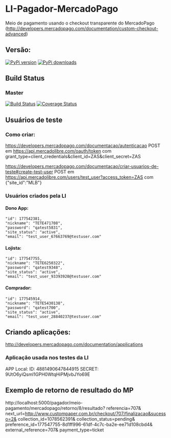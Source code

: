 # LI-Pagador-MercadoPago

Meio de pagamento usando o checkout transparente do MercadoPago (http://developers.mercadopago.com/documentation/custom-checkout-advanced)


## Versão:

[![PyPi version](https://pypip.in/version/li-pagador-mercadopago-transparente/badge.svg?text=versão)](https://pypi.python.org/pypi/li-pagador-mercadopago-transparente)
[![PyPi downloads](https://pypip.in/download/li-pagador-mercadopago-transparente/badge.svg)](https://pypi.python.org/pypi/li-pagador-mercadopago-transparente)


## Build Status

### Master

[![Build Status](https://travis-ci.org/lojaintegrada/LI-Pagador-MercadoPago-Transparente.svg?branch=master)](https://travis-ci.org/lojaintegrada/LI-Pagador-MercadoPago-Transparente)
[![Coverage Status](https://coveralls.io/repos/lojaintegrada/LI-Pagador-MercadoPago-Transparente/badge.svg?branch=master)](https://coveralls.io/r/lojaintegrada/LI-Pagador-MercadoPago-Transparente?branch=master)


## Usuários de teste

### Como criar:

https://developers.mercadopago.com/documentacao/autenticacao
POST em https://api.mercadolibre.com/oauth/token
com grant_type=client_credentials&client_id=ZAS&client_secret=ZAS

https://developers.mercadopago.com/documentacao/criar-usuarios-de-teste#create-test-user
POST em https://api.mercadolibre.com/users/test_user?access_token=ZAS
com {"site_id":"MLB"}


### Usuários criados pela LI

#### Dono App:

    "id": 177542381,
    "nickname": "TETE471708",
    "password": "qatest5831",
    "site_status": "active",
    "email": "test_user_67663769@testuser.com"

#### Lojista:
    "id": 177547755,
    "nickname": "TETE6250322",
    "password": "qatest9348",
    "site_status": "active",
    "email": "test_user_93393920@testuser.com"

#### Comprador:
    "id": 177545914,
    "nickname": "TETE5430138",
    "password": "qatest700",
    "site_status": "active",
    "email": "test_user_28840237@testuser.com"

## Criando aplicações:

http://developers.mercadopago.com/documentation/applications

### Aplicação usada nos testes da LI

APP Local:
ID: 4881490647844915
SECRET: 9UtO6yiQsml1GPH0WtqHiPMjvbJYo69E

## Exemplo de retorno de resultado do MP

http://localhost:5000/pagador/meio-pagamento/mercadopago/retorno/8/resultado?
    referencia=707&
    next_url=http://www.custompaper.com.br/checkout/707/finalizacao&sucesso=2&
    collection_id=1078562391&
    collection_status=pending&
    preference_id=177547755-8d1ff996-61df-4c7c-ba2e-ee71d108cbd4&
    external_reference=707&
    payment_type=ticket